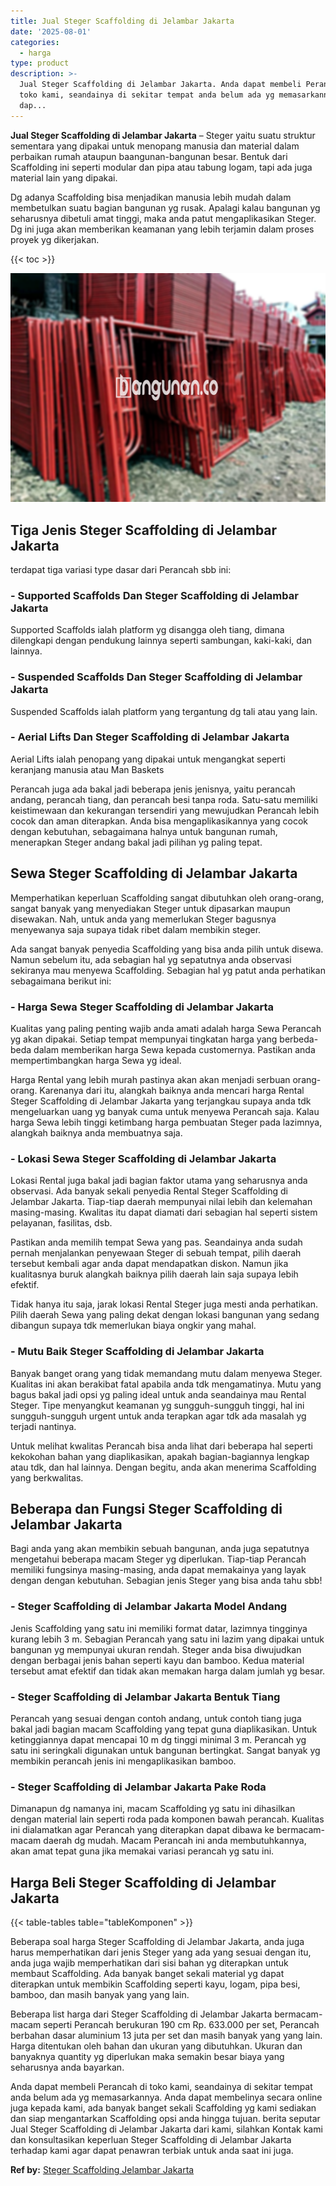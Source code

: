 ```yaml
---
title: Jual Steger Scaffolding di Jelambar Jakarta
date: '2025-08-01'
categories:
  - harga
type: product
description: >-
  Jual Steger Scaffolding di Jelambar Jakarta. Anda dapat membeli Perancah di
  toko kami, seandainya di sekitar tempat anda belum ada yg memasarkannya. Anda
  dap...
---
```


**Jual Steger Scaffolding di Jelambar Jakarta** – Steger yaitu suatu struktur sementara yang dipakai untuk menopang manusia dan material dalam perbaikan rumah ataupun baangunan-bangunan besar. Bentuk dari Scaffolding ini seperti modular dan pipa atau tabung logam, tapi ada juga material lain yang dipakai.

Dg adanya Scaffolding bisa menjadikan manusia lebih mudah dalam membetulkan suatu bagian bangunan yg rusak. Apalagi kalau bangunan yg seharusnya dibetuli amat tinggi, maka anda patut mengaplikasikan Steger. Dg ini juga akan memberikan keamanan yang lebih terjamin dalam proses proyek yg dikerjakan.

{{< toc >}}

![Jual Steger Scaffolding di Jelambar Jakarta](/images/sewa-scaffolding-steger-08.png)

## Tiga Jenis Steger Scaffolding di Jelambar Jakarta

terdapat tiga variasi type dasar dari Perancah sbb ini:

### \- Supported Scaffolds Dan Steger Scaffolding di Jelambar Jakarta

Supported Scaffolds ialah platform yg disangga oleh tiang, dimana dilengkapi dengan pendukung lainnya seperti sambungan, kaki-kaki, dan lainnya.

### \- Suspended Scaffolds Dan Steger Scaffolding di Jelambar Jakarta

Suspended Scaffolds ialah platform yang tergantung dg tali atau yang lain.

### \- Aerial Lifts Dan Steger Scaffolding di Jelambar Jakarta

Aerial Lifts ialah penopang yang dipakai untuk mengangkat seperti keranjang manusia atau Man Baskets

Perancah juga ada bakal jadi beberapa jenis jenisnya, yaitu perancah andang, perancah tiang, dan perancah besi tanpa roda. Satu-satu memiliki keistimewaan dan kekurangan tersendiri yang mewujudkan Perancah lebih cocok dan aman diterapkan. Anda bisa mengaplikasikannya yang cocok dengan kebutuhan, sebagaimana halnya untuk bangunan rumah, menerapkan Steger andang bakal jadi pilihan yg paling tepat.

## Sewa Steger Scaffolding di Jelambar Jakarta

Memperhatikan keperluan Scaffolding sangat dibutuhkan oleh orang-orang, sangat banyak yang menyediakan Steger untuk dipasarkan maupun disewakan. Nah, untuk anda yang memerlukan Steger bagusnya menyewanya saja supaya tidak ribet dalam membikin steger.

Ada sangat banyak penyedia Scaffolding yang bisa anda pilih untuk disewa. Namun sebelum itu, ada sebagian hal yg sepatutnya anda observasi sekiranya mau menyewa Scaffolding. Sebagian hal yg patut anda perhatikan sebagaimana berikut ini:

### \- Harga Sewa Steger Scaffolding di Jelambar Jakarta

Kualitas yang paling penting wajib anda amati adalah harga Sewa Perancah yg akan dipakai. Setiap tempat mempunyai tingkatan harga yang berbeda-beda dalam memberikan harga Sewa kepada customernya. Pastikan anda mempertimbangkan harga Sewa yg ideal.

Harga Rental yang lebih murah pastinya akan akan menjadi serbuan orang-orang. Karenanya dari itu, alangkah baiknya anda mencari harga Rental Steger Scaffolding di Jelambar Jakarta yang terjangkau supaya anda tdk mengeluarkan uang yg banyak cuma untuk menyewa Perancah saja. Kalau harga Sewa lebih tinggi ketimbang harga pembuatan Steger pada lazimnya, alangkah baiknya anda membuatnya saja.

### \- Lokasi Sewa Steger Scaffolding di Jelambar Jakarta

Lokasi Rental juga bakal jadi bagian faktor utama yang seharusnya anda observasi. Ada banyak sekali penyedia Rental Steger Scaffolding di Jelambar Jakarta. Tiap-tiap daerah mempunyai nilai lebih dan kelemahan masing-masing. Kwalitas itu dapat diamati dari sebagian hal seperti sistem pelayanan, fasilitas, dsb.

Pastikan anda memilih tempat Sewa yang pas. Seandainya anda sudah pernah menjalankan penyewaan Steger di sebuah tempat, pilih daerah tersebut kembali agar anda dapat mendapatkan diskon. Namun jika kualitasnya buruk alangkah baiknya pilih daerah lain saja supaya lebih efektif.

Tidak hanya itu saja, jarak lokasi Rental Steger juga mesti anda perhatikan. Pilih daerah Sewa yang paling dekat dengan lokasi bangunan yang sedang dibangun supaya tdk memerlukan biaya ongkir yang mahal.

### \- Mutu Baik Steger Scaffolding di Jelambar Jakarta

Banyak banget orang yang tidak memandang mutu dalam menyewa Steger. Kualitas ini akan berakibat fatal apabila anda tdk mengamatinya. Mutu yang bagus bakal jadi opsi yg paling ideal untuk anda seandainya mau Rental Steger. Tipe menyangkut keamanan yg sungguh-sungguh tinggi, hal ini sungguh-sungguh urgent untuk anda terapkan agar tdk ada masalah yg terjadi nantinya.

Untuk melihat kwalitas Perancah bisa anda lihat dari beberapa hal seperti kekokohan bahan yang diaplikasikan, apakah bagian-bagiannya lengkap atau tdk, dan hal lainnya. Dengan begitu, anda akan menerima Scaffolding yang berkwalitas.

## Beberapa dan Fungsi Steger Scaffolding di Jelambar Jakarta

Bagi anda yang akan membikin sebuah bangunan, anda juga sepatutnya mengetahui beberapa macam Steger yg diperlukan. Tiap-tiap Perancah memiliki fungsinya masing-masing, anda dapat memakainya yang layak dengan dengan kebutuhan. Sebagian jenis Steger yang bisa anda tahu sbb!

### \- Steger Scaffolding di Jelambar Jakarta Model Andang

Jenis Scaffolding yang satu ini memiliki format datar, lazimnya tingginya kurang lebih 3 m. Sebagian Perancah yang satu ini lazim yang dipakai untuk bangunan yg mempunyai ukuran rendah. Steger anda bisa diwujudkan dengan berbagai jenis bahan seperti kayu dan bamboo. Kedua material tersebut amat efektif dan tidak akan memakan harga dalam jumlah yg besar.

### \- Steger Scaffolding di Jelambar Jakarta Bentuk Tiang

Perancah yang sesuai dengan contoh andang, untuk contoh tiang juga bakal jadi bagian macam Scaffolding yang tepat guna diaplikasikan. Untuk ketinggiannya dapat mencapai 10 m dg tinggi minimal 3 m. Perancah yg satu ini seringkali digunakan untuk bangunan bertingkat. Sangat banyak yg membikin perancah jenis ini mengaplikasikan bamboo.

### \- Steger Scaffolding di Jelambar Jakarta Pake Roda

Dimanapun dg namanya ini, macam Scaffolding yg satu ini dihasilkan dengan material lain seperti roda pada komponen bawah perancah. Kualitas ini dialamatkan agar Perancah yang diterapkan dapat dibawa ke bermacam-macam daerah dg mudah. Macam Perancah ini anda membutuhkannya, akan amat tepat guna jika memakai variasi perancah yg satu ini.

## Harga Beli Steger Scaffolding di Jelambar Jakarta

{{< table-tables table="tableKomponen" >}}

Beberapa soal harga Steger Scaffolding di Jelambar Jakarta, anda juga harus memperhatikan dari jenis Steger yang ada yang sesuai dengan itu, anda juga wajib memperhatikan dari sisi bahan yg diterapkan untuk membaut Scaffolding. Ada banyak banget sekali material yg dapat diterapkan untuk membikin Scaffolding seperti kayu, logam, pipa besi, bamboo, dan masih banyak yang yang lain.

Beberapa list harga dari Steger Scaffolding di Jelambar Jakarta bermacam-macam seperti Perancah berukuran 190 cm Rp. 633.000 per set, Perancah berbahan dasar aluminium 13 juta per set dan masih banyak yang yang lain. Harga ditentukan oleh bahan dan ukuran yang dibutuhkan. Ukuran dan banyaknya quantity yg diperlukan maka semakin besar biaya yang seharusnya anda bayarkan.

Anda dapat membeli Perancah di toko kami, seandainya di sekitar tempat anda belum ada yg memasarkannya. Anda dapat membelinya secara online juga kepada kami, ada banyak banget sekali Scaffolding yg kami sediakan dan siap mengantarkan Scaffolding opsi anda hingga tujuan. berita seputar Jual Steger Scaffolding di Jelambar Jakarta dari kami, silahkan Kontak kami dan konsultasikan keperluan Steger Scaffolding di Jelambar Jakarta terhadap kami agar dapat penawran terbiak untuk anda saat ini juga.

**Ref by:** [Steger Scaffolding Jelambar Jakarta](https://id.wikipedia.org/wiki/Steger)
